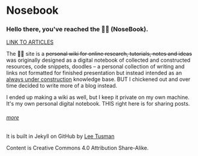# Nosebook

### Hello there, you've reached the 👃📓 (NoseBook).

[LINK TO ARTICLES](http://lee2sman.github.io/nosebook)

The 👃📓 site is a ~~personal wiki for online research, tutorials, notes and ideas~~  was originally designed as a digital notebook of collected and constructed resources, code snippets, doodles – a personal collection of writing and links not formatted for finished presentation but instead intended as an <a href="http://www.textfiles.com/underconstruction/">always under construction</a> knowledge base. BUT I chickened out and over time decided to write more of a blog instead.
 
I ended up making a wiki as well, but I keep it private on my own machine. It's my own personal digital notebook. THIS right here is for sharing posts.

###### [more](http://leetusman.com/nosebook/start-digital-sketchbook) 

It is built in Jekyll on GitHub by [Lee Tusman](http://leetusman.com)

Content is Creative Commons 4.0 Attribution Share-Alike.
